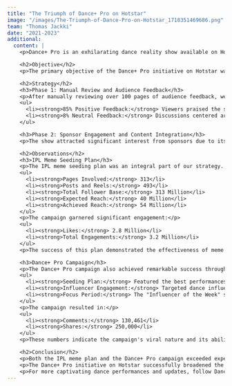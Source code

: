 ```yaml
---
title: "The Triumph of Dance+ Pro on Hotstar"
image: "/images/The-Triumph-of-Dance-Pro-on-Hotstar_1718351469686.png"
team: "Thomas Jackki"
date: "2021-2023"
additional:
  content: |
    <p>Dance+ Pro is an exhilarating dance reality show available on Hotstar, designed to showcase the immense talent and creativity of dancers from across the country. Elevating the realm of dance reality shows, Dance+ Pro offers a compelling mix of talent, innovation, and inspiration, standing as a testament to the power of dance to connect, inspire, and entertain audiences.</p>

    <h2>Objective</h2>
    <p>The primary objective of the Dance+ Pro initiative on Hotstar was to broaden the show's reach and introduce its captivating performances to a wider audience. This digital adaptation aimed to tap into younger demographics and enhance engagement through innovative content strategies.</p>

    <h2>Strategy</h2>
    <h3>Phase 1: Manual Review and Audience Feedback</h3>
    <p>After manually reviewing over 100 pages of audience feedback, we found:</p>
    <ul>
      <li><strong>85% Positive Feedback:</strong> Viewers praised the show's high-quality performances and the excitement of an OTT-first release.</li>
      <li><strong>8% Neutral Feedback:</strong> Discussions centered around the judges and special guest content, indicating a healthy interest in all aspects of the show.</li>
    </ul>

    <h3>Phase 2: Sponsor Engagement and Content Integration</h3>
    <p>The show attracted significant interest from sponsors due to its adaptable format, which is ideal for content integrations. Originally made for TV, Dance+ Pro was effectively adapted for digital to target younger audiences, making it a valuable investment for sponsors looking to engage this demographic.</p>

    <h2>Observations</h2>
    <h3>IPL Meme Seeding Plan</h3>
    <p>The IPL meme seeding plan was an integral part of our strategy. Here are the key metrics and outcomes:</p>
    <ul>
      <li><strong>Pages Involved:</strong> 313</li>
      <li><strong>Posts and Reels:</strong> 493</li>
      <li><strong>Total Follower Base:</strong> 313 Million</li>
      <li><strong>Expected Reach:</strong> 40 Million</li>
      <li><strong>Achieved Reach:</strong> 54 Million</li>
    </ul>
    <p>The campaign garnered significant engagement:</p>
    <ul>
      <li><strong>Likes:</strong> 2.8 Million</li>
      <li><strong>Total Engagements:</strong> 3.2 Million</li>
    </ul>
    <p>The success of this plan demonstrated the effectiveness of meme seeding in amplifying reach and engagement.</p>

    <h3>Dance+ Pro Campaign</h3>
    <p>The Dance+ Pro campaign also achieved remarkable success through a targeted seeding plan:</p>
    <ul>
      <li><strong>Seeding Plan:</strong> Featured the best performances and moments across Instagram, Facebook, and YouTube.</li>
      <li><strong>Influencer Engagement:</strong> Targeted dance influencers to keep the show relevant and engaging.</li>
      <li><strong>Focus Period:</strong> The "Influencer of the Week" strategy was implemented to maintain conversations and engagement during January and February.</li>
    </ul>
    <p>The campaign resulted in:</p>
    <ul>
      <li><strong>Comments:</strong> 130,461</li>
      <li><strong>Shares:</strong> 250,000</li>
    </ul>
    <p>These numbers indicate the campaign's viral nature and its ability to captivate and engage a broad audience.</p>

    <h2>Conclusion</h2>
    <p>Both the IPL meme plan and the Dance+ Pro campaign exceeded expectations, achieving remarkable reach and engagement. Their success was driven by strategic influencer engagement and high-quality content, resulting in significant interactions and shares.</p>
    <p>The Dance+ Pro initiative on Hotstar successfully broadened the show's reach and captivated a diverse audience, proving the power of strategic digital adaptation and influencer marketing in enhancing viewer engagement and expanding the audience base.</p>
    <p>For more captivating dance performances and updates, follow Dance+ Pro on Hotstar and join us in celebrating the art of dance.</p>
---
```

